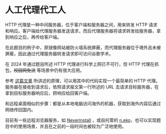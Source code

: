# 人工代理代工人

HTTP 代理是一种中间服务器，位于客户端和服务器之间，用来转发 HTTP 请求和响应。客户端给代理服务器发送请求，而后代理服务器将请求转发给服务器，拿到响应之后，再传给客户端。

在此题目的例子中，原镜像网站被防火墙系统屏蔽，而代理服务器位于境外且未被屏蔽，因此通过代理服务器转发请求即可访问谷歌学术。

在 2024 年通过题目所述 HTTP 代理进行科学上网已不可行，但 HTTP 代理在抓包，~~校园网免流~~ 等场景中仍有很大应用。

参考 [这篇文章](https://imququ.com/post/web-proxy.html) 所讲述的原理，可以用其中的代码实现一个最简单的 HTTP 代理。服务器在接收到请求后，依照请求报文第一行所述的 URL 去请求目标服务器，在拿到目标服务器响应后，把响应给回客户端。



和远程桌面相似的步骤：都是从本地电脑访问海外的机器，获取到海外内容后通过网络传回国内。

目前有一些远程浏览器服务，如 [Neverinstall](https://neverinstall.com/) ，或自托管的 [n.eko](https://github.com/m1k1o/neko)，也可以实现题目中的使用场景，并且在之前的一段时间也被较为广泛地使用。